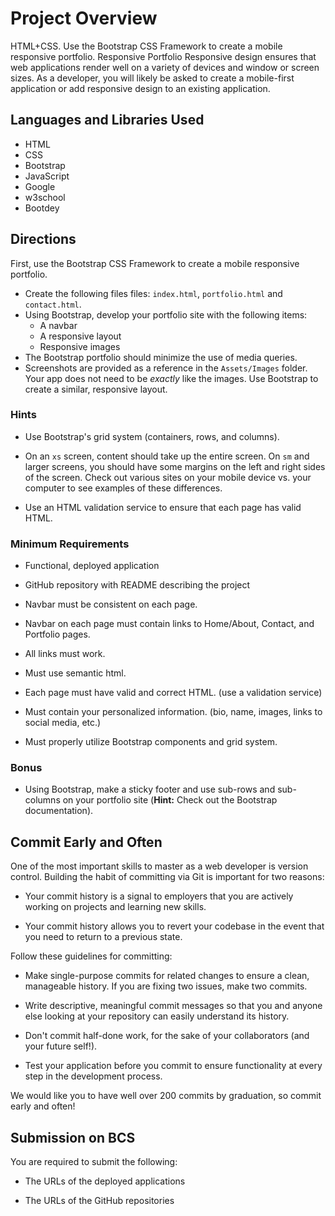 # Project Overview
HTML+CSS. Use the Bootstrap CSS Framework to create a mobile responsive portfolio.
Responsive Portfolio
Responsive design ensures that web applications render well on a variety of devices and window or screen sizes. As a developer, you will likely be asked to create a mobile-first application or add responsive design to an existing application. 
## Languages and Libraries Used
* HTML
* CSS
* Bootstrap
* JavaScript
* Google
* w3school
* Bootdey

## Directions
First, use the Bootstrap CSS Framework to create a mobile responsive portfolio.
* Create the following files files: `index.html`, `portfolio.html` and `contact.html`.
* Using Bootstrap, develop your portfolio site with the following items:
   * A navbar
   * A responsive layout
   * Responsive images
* The Bootstrap portfolio should minimize the use of media queries.
* Screenshots are provided as a reference in the `Assets/Images` folder. Your app does not need to be _exactly_ like the images. Use Bootstrap to create a similar, responsive layout.
### Hints
* Use Bootstrap's grid system (containers, rows, and columns).

* On an `xs` screen, content should take up the entire screen. On `sm` and larger screens, you should have some margins on the left and right sides of the screen. Check out various sites on your mobile device vs. your computer to see examples of these differences.

* Use an HTML validation service to ensure that each page has valid HTML.

### Minimum Requirements

* Functional, deployed application

* GitHub repository with README describing the project

* Navbar must be consistent on each page.

* Navbar on each page must contain links to Home/About, Contact, and Portfolio pages.

* All links must work.

* Must use semantic html.

* Each page must have valid and correct HTML. (use a validation service)

* Must contain your personalized information. (bio, name, images, links to social media, etc.)

* Must properly utilize Bootstrap components and grid system.

### Bonus

* Using Bootstrap, make a sticky footer and use sub-rows and sub-columns on your portfolio site (**Hint:** Check out the Bootstrap documentation).

## Commit Early and Often

One of the most important skills to master as a web developer is version control. Building the habit of committing via Git is important for two reasons:

* Your commit history is a signal to employers that you are actively working on projects and learning new skills.

* Your commit history allows you to revert your codebase in the event that you need to return to a previous state.

Follow these guidelines for committing:

* Make single-purpose commits for related changes to ensure a clean, manageable history. If you are fixing two issues, make two commits.

* Write descriptive, meaningful commit messages so that you and anyone else looking at your repository can easily understand its history.

* Don't commit half-done work, for the sake of your collaborators (and your future self!).

* Test your application before you commit to ensure functionality at every step in the development process.

We would like you to have well over 
200 commits by graduation, so commit early and often!

## Submission on BCS

You are required to submit the following:

* The URLs of the deployed applications

* The URLs of the GitHub repositories


